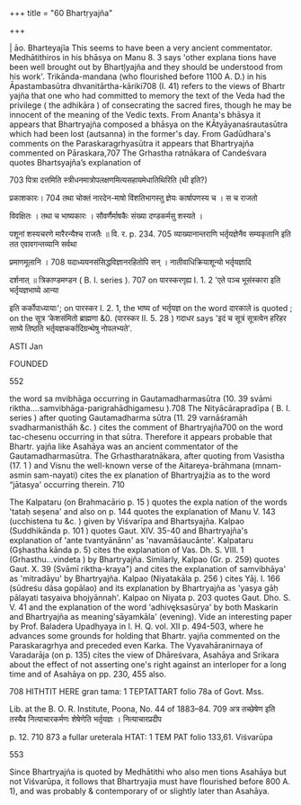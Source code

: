 +++
title = "60 Bhartṛyajña"

+++

| āo. Bharteyajĩa This seems to have been a very ancient commentator. Medhātithiros in his bhāsya on Manu 8. 3 says 'other explana tions have been well brought out by Bhartļyajña and they should be understood from his work'. Trikānda-mandana (who flourished before 1100 A. D.) in his Āpastambasūtra dhvanitārtha-kāriki708 (I. 41) refers to the views of Bhartr yajña that one who had committed to memory the text of the Veda had the privilege ( the adhikāra ) of consecrating the sacred fires, though he may be innocent of the meaning of the Vedic texts. From Ananta's bhāsya it appears that Bhartryajña composed a bhāsya on the KĀtyāyanaśrautasūtra which had been lost (autsanna) in the former's day. From Gadūdhara's comments on the Paraskaragrhyasūtra it appears that Bhartryajña commented on Pāraskara,707 The Grhastha ratnākara of Candeśvara quotes Bhartsyajña’s explanation of 

703 पित्रा दत्तमिति स्त्रीधनमात्रोपलक्षणमित्यसहायमेधातिथिरिति (थी इति?) 

प्रकाशकारः। 704 तथा चोक्तं नारदेन-माषो विंशतिभागस्तु ज्ञेयः कार्षापणस्य च । स च राजतो 

विवक्षितः । तथा च भाष्यकारः । सौवर्णैर्माषकैः संख्या दण्डकर्मसु शस्यते । 

पशूनां शस्यचरणे मारैरन्यैश्च राजतैः ॥ वि. र. p. 234. 705 व्याख्यानान्तराणि भर्तृयज्ञेनैव सम्यकृतानि इति तत एवावगन्तव्यानि सर्वथा 

प्रमाणमूलानि । 708 यदाध्ययनसंसिद्धविज्ञानरहितोपि सन् । नातीवाधिक्रियाशून्यो भर्तृयज्ञादि 

दर्शनात् ॥ त्रिकाण्डमण्डन ( B. I. series ). 707 on पारस्करगृह्य I. 1. 2 'एते पञ्च भूसंस्कारा इति भर्तृयज्ञभाष्ये आन्या 

इति कर्कोपाध्यायाः'; on पारस्कर I. 2. 1, the भाष्य of भर्तृयज्ञ on the word दारकाले is quoted ; on the सूत्र ‘केशसंमितो ब्राह्मणा &0. (पारस्कर II. 5. 28 ) गदाधर says 'इदं च सूत्रं सूत्रत्वेन हरिहर साष्ये तिष्ठति भर्तृयज्ञकर्कादिग्रन्थेषु नोपलभ्यते'. 

ASTI Jan 

FOUNDED 

552 



the word sa mvibhāga occurring in Gautamadharmasūtra (10. 39 svāmi riktha....samvibhāga-parigrahādhigamesu ).708 The Nityācārapradīpa ( B. I. series ) after quoting Gautamadharma sūtra (11. 29 varnāśramāh svadharmanisthāh &c. ) cites the comment of Bhartryajña700 on the word tac-chesenu occurring in that sūtra. Therefore it appears probable that Bhartr. yajña like Asahāya was an ancient commentator of the Gautamadharmasūtra. The Grhastharatnākara, after quoting from Vasistha (17. 1 ) and Visnu the well-known verse of the Aitareya-brāhmana (mnam-asmin sam-nayati) cites the ex planation of Bhartryajžia as to the word “jātasya' occurring therein. 710 

The Kalpataru (on Brahmacārio p. 15 ) quotes the expla nation of the words 'tataḥ seșena' and also on p. 144 quotes the explanation of Manu V. 143 (ucchistena tu &c. ) given by Viśvarīpa and Bhartsyajña. Kalpao (Suddhikānda p. 101 ) quotes Gaut. XIV. 35-40 and Bhartryajña's explanation of 'ante tvantyānānn' as 'navamāśaucānte'. Kalpataru (Gșhastha kānda p. 5) cites the explanation of Vas. Dh. S. VIII. 1 (Grhasthu...vindeta ) by Bhartryajña. Similarly, Kalpao (Gr. p. 259) quotes Gaut. X. 39 (Svāmī riktha-kraya") and cites the explanation of samvibhāya' as 'mitradāyu' by Bhartryajña. Kalpao (Niyatakāla p. 256 ) cites Yāj. I. 166 (sūdreśu dāsa gopālao) and its explanation by Bhartryajña as 'yasya gāḥ pālayati tasyaiva bhojyānnah'. Kalpao on Niyata p. 203 quotes Gaut. Dho. S. V. 41 and the explanation of the word 'adhivęksasūrya' by both Maskarin and Bhartryajña as meaning'sāyamkāla' (evening). Vide an interesting paper by Prof. Baladera Upadhyaya in I. H. Q. vol. XII p. 494-503, where he advances some grounds for holding that Bhartr. yajña commented on the Paraskaragrhya and preceded even Karka. The Vyavahāranirnaya of Varadarāja (on p. 135) cites the view of Dhāreśvara, Asahāya and Srikara about the effect of not asserting one's right against an interloper for a long time and of Asahāya on pp. 230, 455 also. 

708 HITHTIT HERE gran tama: 1 TEPTATTART folio 78a of Govt. Mss. 

Lib. at the B. O. R. Institute, Poona, No. 44 of 1883–84. 709 अत्र तच्छेषेण इति तस्यैव नित्याचारकर्मणः शेषेणेति भर्तृयज्ञः । नित्याचारप्रदीप 

p. 12. 710 873 a fullar ureterala HTAT: 1 TEM PAT folio 133,61. Viśvarūpa 

553 

Since Bhartryajña is quoted by Medhātithi who also men tions Asahāya but not Viśvarūpa, it follows that Bhartryajia must have flourished before 800 A. 1), and was probably & contemporary of or slightly later than Asahāya. 
